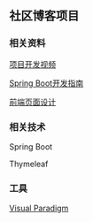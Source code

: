 ## 社区博客项目

### 相关资料

[项目开发视频](https://www.bilibili.com/video/av62800055/?p=1)

[Spring Boot开发指南](https://spring.io/guides/)

[前端页面设计](https://v3.bootcss.com/)
### 相关技术

Spring Boot

Thymeleaf

### 工具

[Visual Paradigm](https://www.visual-paradigm.com/cn/)